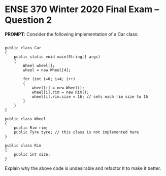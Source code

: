# ENSE 370 Winter 2020 Final Exam – Question 2

**PROMPT**: Consider the following implementation of a Car class:

~~~~

public class Car 
{
    public static void main(String[] args) 
    {
        Wheel wheel[];
        wheel = new Wheel[4];
        
        for (int i=0; i<4; i++) 
        {
            wheel[i] = new Wheel();
            wheel[i].rim = new Rim();
            wheel[i].rim.size = 16; // sets each rim size to 16
        }
    }
}

public class Wheel 
{
    public Rim rim;
    public Tyre tyre; // this class is not implemented here
}

public class Rim 
{
    public int size;
}
~~~~
Explain why the above code is undesirable and refactor it to make it better.
